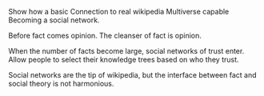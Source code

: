 Show how a basic
Connection to real wikipedia
Multiverse capable
Becoming a social network.

Before fact comes opinion.  The cleanser of fact is opinion.

When the number of facts become large, social networks of trust enter.  Allow people to select their knowledge trees based on who they trust.

Social networks are the tip of wikipedia, but the interface between fact and social theory is not harmonious.